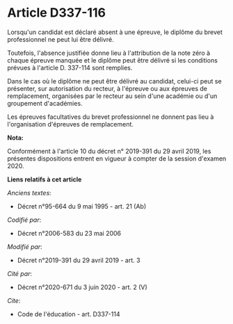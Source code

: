 # Article D337-116

Lorsqu'un candidat est déclaré absent à une épreuve, le diplôme du brevet professionnel ne peut lui être délivré. 

Toutefois, l'absence justifiée donne lieu à l'attribution de la note zéro à chaque épreuve manquée et le diplôme peut être
délivré si les conditions prévues à l'article D. 337-114 sont remplies. 

Dans le cas où le diplôme ne peut être délivré au candidat, celui-ci peut se présenter, sur autorisation du recteur, à
l'épreuve ou aux épreuves de remplacement, organisées par le recteur au sein d'une académie ou d'un groupement d'académies. 

Les épreuves facultatives du brevet professionnel ne donnent pas lieu à l'organisation d'épreuves de remplacement.

**Nota:**

Conformément à l'article 10 du décret n° 2019-391 du 29 avril 2019, les présentes dispositions entrent en vigueur à compter
de la session d'examen 2020.

**Liens relatifs à cet article**

_Anciens textes_:

  - Décret n°95-664 du 9 mai 1995 - art. 21 (Ab)

_Codifié par_:

  - Décret n°2006-583 du 23 mai 2006

_Modifié par_:

  - Décret n°2019-391 du 29 avril 2019 - art. 3

_Cité par_:

  - Décret n°2020-671 du 3 juin 2020 - art. 2 (V)

_Cite_:

  - Code de l'éducation - art. D337-114
